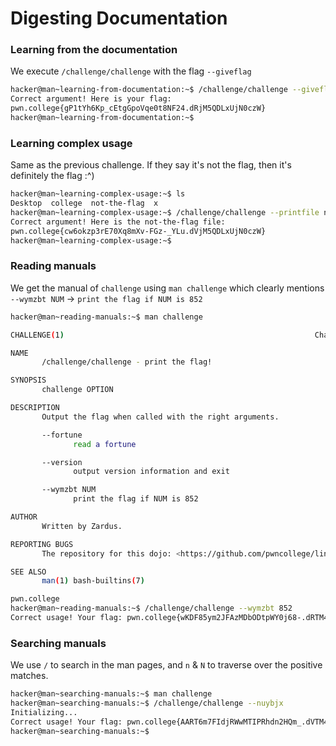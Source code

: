 # Digesting Documentation

### Learning from the documentation
We execute `/challenge/challenge` with the flag `--giveflag`
```bash
hacker@man~learning-from-documentation:~$ /challenge/challenge --giveflag
Correct argument! Here is your flag:
pwn.college{gP1tYh6Kp_cEtgGpoVqe0t8NF24.dRjM5QDLxUjN0czW}
hacker@man~learning-from-documentation:~$ 
```

### Learning complex usage
Same as the previous challenge.
If they say it's not the flag, then it's definitely the flag :^)
```bash
hacker@man~learning-complex-usage:~$ ls
Desktop  college  not-the-flag  x
hacker@man~learning-complex-usage:~$ /challenge/challenge --printfile not-the-flag
Correct argument! Here is the not-the-flag file:
pwn.college{cw6okzp3rE70Xq8mXv-FGz-_YLu.dVjM5QDLxUjN0czW}
hacker@man~learning-complex-usage:~$ 
```

### Reading manuals
We get the manual of `challenge` using `man challenge` which clearly mentions `--wymzbt NUM` -> `print the flag if NUM is 852`
```bash
hacker@man~reading-manuals:~$ man challenge

CHALLENGE(1)                                                        Challenge Commands                                                        CHALLENGE(1)

NAME
       /challenge/challenge - print the flag!

SYNOPSIS
       challenge OPTION

DESCRIPTION
       Output the flag when called with the right arguments.

       --fortune
              read a fortune

       --version
              output version information and exit

       --wymzbt NUM
              print the flag if NUM is 852

AUTHOR
       Written by Zardus.

REPORTING BUGS
       The repository for this dojo: <https://github.com/pwncollege/linux-luminarium/>

SEE ALSO
       man(1) bash-builtins(7)

pwn.college                                                              May 2024                                                             CHALLENGE(1)
hacker@man~reading-manuals:~$ /challenge/challenge --wymzbt 852
Correct usage! Your flag: pwn.college{wKDF85ym2JFAzMDbODtpWY0j68-.dRTM4QDLxUjN0czW}
```

### Searching manuals
We use `/` to search in the man pages, and `n` & `N` to traverse over the positive matches.
```bash
hacker@man~searching-manuals:~$ man challenge
hacker@man~searching-manuals:~$ /challenge/challenge --nuybjx
Initializing...
Correct usage! Your flag: pwn.college{AART6m7FIdjRWwMTIPRhdn2HQm_.dVTM4QDLxUjN0czW}
hacker@man~searching-manuals:~$ 
```